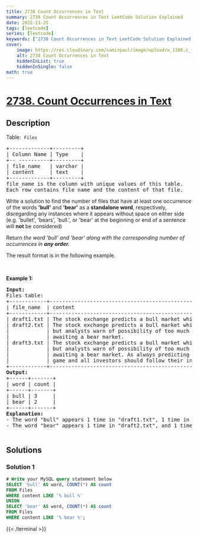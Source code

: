 ```yaml
---
title: 2738 Count Occurrences in Text
summary: 2738 Count Occurrences in Text LeetCode Solution Explained
date: 2022-11-25
tags: [leetcode]
series: [leetcode]
keywords: ["2738 Count Occurrences in Text LeetCode Solution Explained in all languages", "2738 Count Occurrences in Text", "LeetCode", "leetcode solution in Python3 C++ Java Go PHP Ruby Swift TypeScript Rust C# JavaScript C", "GeeksforGeeks", "InterviewBit", "Coding Ninjas", "HackerRank", "HackerEarth", "CodeChef", "TopCoder", "AlgoExpert", "freeCodeCamp", "Codeforces", "GitHub", "AtCoder", "Samir Paul"]
cover:
    image: https://res.cloudinary.com/samirpaul/image/upload/w_1100,c_fit,co_rgb:FFFFFF,l_text:Arial_75_bold:2738 Count Occurrences in Text - Solution Explained/problem-solving.webp
    alt: 2738 Count Occurrences in Text
    hiddenInList: true
    hiddenInSingle: false
math: true
---
```



# [2738. Count Occurrences in Text](https://leetcode.com/problems/count-occurrences-in-text)


## Description

<p>Table:<font face="monospace"> <code>Files</code></font></p>

<pre>
+-------------+---------+
| Column Name | Type    |
+-- ----------+---------+
| file_name   | varchar |
| content     | text    |
+-------------+---------+
file_name is the column with unique values of this table. 
Each row contains file_name and the content of that file.
</pre>

<p>Write a solution to find&nbsp;the number of files that have at least one occurrence of the words&nbsp;<strong>&#39;bull&#39;</strong> and <strong>&#39;bear&#39;</strong> as a <strong>standalone word</strong>, respectively, disregarding any instances where it appears without space on either side (e.g. &#39;bullet&#39;,&nbsp;&#39;bears&#39;, &#39;bull.&#39;,&nbsp;or &#39;bear&#39;&nbsp;at the beginning or end of a sentence will <strong>not</strong> be considered)&nbsp;</p>

<p>Return <em>the word &#39;bull&#39; and &#39;bear&#39; along with the corresponding number of occurrences in <strong>any order.</strong></em></p>

<p>The result format is in the following example.</p>

<p>&nbsp;</p>
<p><strong class="example">Example 1:</strong></p>

<pre>
<strong>Input:</strong>&nbsp;
Files table:
+------------+----------------------------------------------------------------------------------+
| file_name  | content                                                                         | 
+------------+----------------------------------------------------------------------------------+
| draft1.txt | The stock exchange predicts a bull market which would make many investors happy. | 
| draft2.txt | The stock exchange predicts a bull market which would make many investors happy, |
|&nbsp;           | but analysts warn of possibility of too much optimism and that in fact we are    |
|&nbsp;           | awaiting a bear market.                                                          | 
| draft3.txt | The stock exchange predicts a bull market which would make many investors happy, |
|&nbsp;           | but analysts warn of possibility of too much optimism and that in fact we are    |
|&nbsp;           | awaiting a bear market. As always predicting the future market is an uncertain   |
|            | game and all investors should follow their instincts and best practices.         | 
+------------+----------------------------------------------------------------------------------+
<strong>Output:</strong>&nbsp;
+------+-------+
| word | count | &nbsp;
+------+-------+
| bull |&nbsp;3     |&nbsp;
| bear |&nbsp;2     | 
+------+-------+
<strong>Explanation:</strong>&nbsp;
- The word &quot;bull&quot; appears 1 time in &quot;draft1.txt&quot;, 1 time in &quot;draft2.txt&quot;, and 1 time in &quot;draft3.txt&quot;. Therefore, the total number of occurrences for the word &quot;bull&quot; is 3.
- The word &quot;bear&quot; appears 1 time in &quot;draft2.txt&quot;, and 1 time in &quot;draft3.txt&quot;. Therefore, the total number of occurrences for the word &quot;bear&quot; is 2.

</pre>

## Solutions

### Solution 1

<!-- tabs:start -->

```sql
# Write your MySQL query statement below
SELECT 'bull' AS word, COUNT(*) AS count
FROM Files
WHERE content LIKE '% bull %'
UNION
SELECT 'bear' AS word, COUNT(*) AS count
FROM Files
WHERE content LIKE '% bear %';
```
{{< /terminal >}}

<!-- tabs:end -->

<!-- end -->
